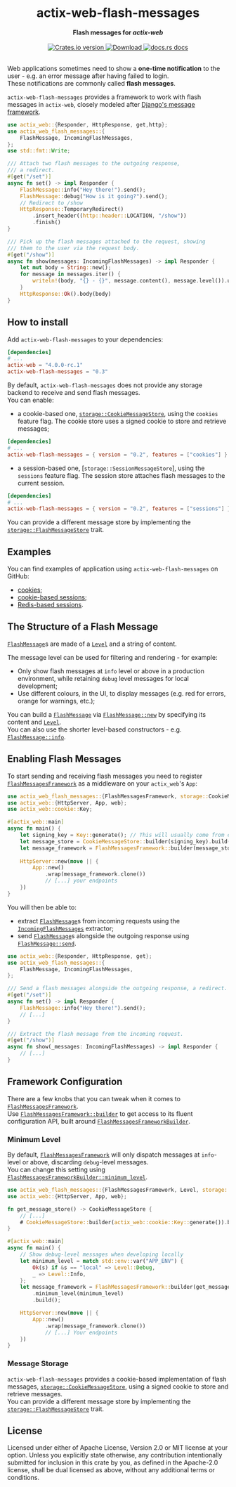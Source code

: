 <h1 align="center">actix-web-flash-messages</h1>
<div align="center">
 <strong>
   Flash messages for <i>actix-web</i>
 </strong>
</div>

<br />

<div align="center">
  <!-- Crates version -->
  <a href="https://crates.io/crates/actix-web-flash-messages">
    <img src="https://img.shields.io/crates/v/actix-web-flash-messages.svg?style=flat-square"
    alt="Crates.io version" />
  </a>
  <!-- Downloads -->
  <a href="https://crates.io/crates/actix-web-flash-messages">
    <img src="https://img.shields.io/crates/d/actix-web-flash-messages.svg?style=flat-square"
      alt="Download" />
  </a>
  <!-- docs.rs docs -->
  <a href="https://docs.rs/actix-web-flash-messages">
    <img src="https://img.shields.io/badge/docs-latest-blue.svg?style=flat-square"
      alt="docs.rs docs" />
  </a>
</div>
<br/>

Web applications sometimes need to show a **one-time notification** to the user - e.g. an error message after having failed to login.  
These notifications are commonly called **flash messages**.

`actix-web-flash-messages` provides a framework to work with flash messages in `actix-web`, closely modeled after [Django's message framework](https://docs.djangoproject.com/en/3.2/ref/contrib/messages/#module-django.contrib.messages).

```rust
use actix_web::{Responder, HttpResponse, get,http};
use actix_web_flash_messages::{
    FlashMessage, IncomingFlashMessages,
};
use std::fmt::Write;

/// Attach two flash messages to the outgoing response,
/// a redirect.
#[get("/set")]
async fn set() -> impl Responder {
    FlashMessage::info("Hey there!").send();
    FlashMessage::debug("How is it going?").send();
    // Redirect to /show
    HttpResponse::TemporaryRedirect()
        .insert_header((http::header::LOCATION, "/show"))
        .finish()
}

/// Pick up the flash messages attached to the request, showing
/// them to the user via the request body.
#[get("/show")]
async fn show(messages: IncomingFlashMessages) -> impl Responder {
    let mut body = String::new();
    for message in messages.iter() {
        writeln!(body, "{} - {}", message.content(), message.level()).unwrap();
    }
    HttpResponse::Ok().body(body)
}
```

## How to install

Add `actix-web-flash-messages` to your dependencies:

```toml
[dependencies]
# ...
actix-web = "4.0.0-rc.1"
actix-web-flash-messages = "0.3"
```

By default, `actix-web-flash-messages` does not provide any storage backend to receive and send flash messages.  
You can enable:

- a cookie-based one, [`storage::CookieMessageStore`], using the `cookies` feature flag. The cookie store uses a signed cookie to store and retrieve messages;

```toml
[dependencies]
# ...
actix-web-flash-messages = { version = "0.2", features = ["cookies"] }
```

- a session-based one, [`storage::SessionMessageStore`], using the `sessions` feature flag. The session store attaches flash messages to the current session.

```toml
[dependencies]
# ...
actix-web-flash-messages = { version = "0.2", features = ["sessions"] }
```

You can provide a different message store by implementing the [`storage::FlashMessageStore`] trait.

## Examples

You can find examples of application using `actix-web-flash-messages` on GitHub:  

- [cookies](https://github.com/LukeMathWalker/actix-web-flash-messages/tree/main/examples/cookies);
- [cookie-based sessions](https://github.com/LukeMathWalker/actix-web-flash-messages/tree/main/examples/session-cookie);
- [Redis-based sessions](https://github.com/LukeMathWalker/actix-web-flash-messages/tree/main/examples/session-redis).

## The Structure of a Flash Message

[`FlashMessage`]s are made of a [`Level`] and a string of content.

The message level can be used for filtering and rendering - for example:

- Only show flash messages at `info` level or above in a production environment, while retaining `debug` level messages for local development; 
- Use different colours, in the UI, to display messages (e.g. red for errors, orange for warnings, etc.);

You can build a [`FlashMessage`] via [`FlashMessage::new`] by specifying its content and [`Level`].  
You can also use the shorter level-based constructors - e.g. [`FlashMessage::info`].

## Enabling Flash Messages

To start sending and receiving flash messages you need to register [`FlashMessagesFramework`] as a middleware on your `actix_web`'s `App`:  

```rust
use actix_web_flash_messages::{FlashMessagesFramework, storage::CookieMessageStore};
use actix_web::{HttpServer, App, web};
use actix_web::cookie::Key;

#[actix_web::main]
async fn main() {
    let signing_key = Key::generate(); // This will usually come from configuration!
    let message_store = CookieMessageStore::builder(signing_key).build();
    let message_framework = FlashMessagesFramework::builder(message_store).build();
    
    HttpServer::new(move || {
        App::new()
            .wrap(message_framework.clone())
            // [...] your endpoints
    })
}
```

You will then be able to:

- extract [`FlashMessage`]s from incoming requests using the [`IncomingFlashMessages`] extractor;
- send [`FlashMessage`]s alongside the outgoing response using [`FlashMessage::send`].

```rust
use actix_web::{Responder, HttpResponse, get};
use actix_web_flash_messages::{
    FlashMessage, IncomingFlashMessages,
};

/// Send a flash messages alongside the outgoing response, a redirect.
#[get("/set")]
async fn set() -> impl Responder {
    FlashMessage::info("Hey there!").send();
    // [...]
}

/// Extract the flash message from the incoming request.
#[get("/show")]
async fn show(_messages: IncomingFlashMessages) -> impl Responder {
    // [...]
}
```

## Framework Configuration

There are a few knobs that you can tweak when it comes to [`FlashMessagesFramework`].  
Use [`FlashMessagesFramework::builder`] to get access to its fluent configuration API, built around [`FlashMessagesFrameworkBuilder`].

### Minimum Level

By default, [`FlashMessagesFramework`] will only dispatch messages at `info`-level or above, discarding `debug`-level messages.  
You can change this setting using [`FlashMessagesFrameworkBuilder::minimum_level`].

```rust
use actix_web_flash_messages::{FlashMessagesFramework, Level, storage::CookieMessageStore};
use actix_web::{HttpServer, App, web};

fn get_message_store() -> CookieMessageStore {
    // [...]
    # CookieMessageStore::builder(actix_web::cookie::Key::generate()).build()
}

#[actix_web::main]
async fn main() {
    // Show debug-level messages when developing locally
    let minimum_level = match std::env::var("APP_ENV") {
        Ok(s) if &s == "local" => Level::Debug,
        _ => Level::Info,
    };
    let message_framework = FlashMessagesFramework::builder(get_message_store())
        .minimum_level(minimum_level)
        .build();

    HttpServer::new(move || {
        App::new()
            .wrap(message_framework.clone())
            // [...] Your endpoints
    })
}
```

### Message Storage

`actix-web-flash-messages` provides a cookie-based implementation of flash messages, [`storage::CookieMessageStore`], using a signed cookie to store and retrieve messages.  
You can provide a different message store by implementing the [`storage::FlashMessageStore`] trait.

## License 

Licensed under either of Apache License, Version 2.0 or MIT license at your option. Unless you explicitly state otherwise, any contribution intentionally submitted for inclusion in this crate by you, as defined in the Apache-2.0 license, shall be dual licensed as above, without any additional terms or conditions.

[`FlashMessage`]: https://docs.rs/actix-web-flash-messages/latest/actix_web_flash_messages/struct.FlashMessage.html
[`Level`]: https://docs.rs/actix-web-flash-messages/latest/actix_web_flash_messages/enum.Level.html
[`FlashMessage::new`]: https://docs.rs/actix-web-flash-messages/latest/actix_web_flash_messages/struct.FlashMessage.html#method.new
[`FlashMessage::info`]: https://docs.rs/actix-web-flash-messages/latest/actix_web_flash_messages/struct.FlashMessage.html#method.info
[`FlashMessage::send`]: https://docs.rs/actix-web-flash-messages/latest/actix_web_flash_messages/struct.FlashMessage.html#method.send
[`FlashMessagesFramework`]: https://docs.rs/actix-web-flash-messages/latest/actix_web_flash_messages/struct.FlashMessagesFramework.html
[`FlashMessagesFrameworkBuilder::minimum_level`]: https://docs.rs/actix-web-flash-messages/latest/actix_web_flash_messages/struct.FlashMessagesFramework.html#method.minimum_level
[`FlashMessagesFramework::builder`]: https://docs.rs/actix-web-flash-messages/latest/actix_web_flash_messages/struct.FlashMessagesFramework.html#method.builder
[`FlashMessagesFrameworkBuilder`]: https://docs.rs/actix-web-flash-messages/latest/actix_web_flash_messages/struct.FlashMessagesFrameworkBuilder.html
[`IncomingFlashMessages`]: https://docs.rs/actix-web-flash-messages/latest/actix_web_flash_messages/struct.IncomingFlashMessages.html
[`storage::CookieMessageStore`]: https://docs.rs/actix-web-flash-messages/latest/actix_web_flash_messages/storage/struct.CookieMessageStore.html
[`storage::FlashMessageStore`]: https://docs.rs/actix-web-flash-messages/latest/actix_web_flash_messages/storage/struct.FlashMessageStore.html
